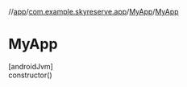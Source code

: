 //[app](../../../index.md)/[com.example.skyreserve.app](../index.md)/[MyApp](index.md)/[MyApp](-my-app.md)

# MyApp

[androidJvm]\
constructor()
